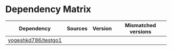# Dependency Matrix

Dependency | Sources | Version | Mismatched versions
---------- | ------- | ------- | -------------------
[yogeshkd786/testgo1](https://github.com/yogeshkd786/testgo1.git) |  | []() | 
